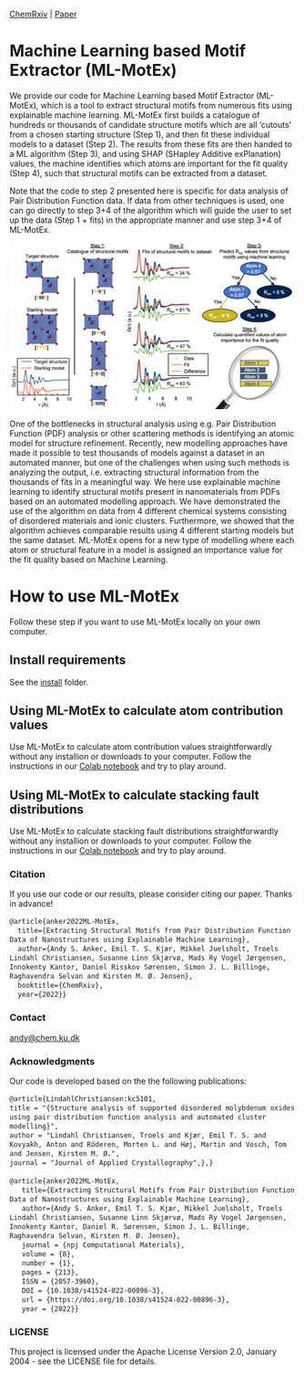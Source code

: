 [ChemRxiv](https://chemrxiv.org/engage/chemrxiv/article-details/6263f48f5b900913a0195c4f)  |  [Paper](https://www.nature.com/articles/s41524-022-00896-3)

# Machine Learning based Motif Extractor (ML-MotEx)

We provide our code for Machine Learning based Motif Extractor (ML-MotEx), which is a tool to extract structural motifs from numerous fits using explainable machine learning.
ML-MotEx first builds a catalogue of hundreds or thousands of candidate structure motifs which are all ‘cutouts’ from a chosen starting structure (Step 1), and then fit these individual models to a dataset (Step 2). The results from these fits are then handed to a ML algorithm (Step 3), and using SHAP (SHapley Additive exPlanation) values, the machine identifies which atoms are important for the fit quality (Step 4), such that structural motifs can be extracted from a dataset.

Note that the code to step 2 presented here is specific for data analysis of Pair Distribution Function data. If data from other techniques is used, one can go directly to step 3+4 of the algorithm which will guide the user to set up the data (Step 1 + fits) in the appropriate manner and use step 3+4 of ML-MotEx.

![alt text](Images/ML_MotEx_Overview.png "Title")

One of the bottlenecks in structural analysis using e.g. Pair Distribution Function (PDF) analysis or other scattering methods is identifying an atomic model for structure refinement. Recently, new modelling approaches have made it possible to test thousands of models against a dataset in an automated manner, but one of the challenges when using such methods is analyzing the output, i.e. extracting structural information from the thousands of fits in a meaningful way. We here use explainable machine learning to identify structural motifs present in nanomaterials from PDFs based on an automated modelling approach.
We have demonstrated the use of the algorithm on data from 4 different chemical systems consisting of disordered materials and ionic clusters. Furthermore, we showed that the algorithm achieves comparable results using 4 different starting models but the same dataset. ML-MotEx opens for a new type of modelling where each atom or structural feature in a model is assigned an importance value for the fit quality based on Machine Learning. 

# How to use ML-MotEx
Follow these step if you want to use ML-MotEx locally on your own computer.

## Install requirements
See the [install](/Install) folder.

## Using ML-MotEx to calculate atom contribution values
Use ML-MotEx to calculate atom contribution values straightforwardly without any installion or downloads to your computer. Follow the instructions in our [Colab notebook](https://colab.research.google.com/github/AndySAnker/ML-MotEx/blob/main/ML_MotEx_Colab.ipynb) and try to play around.

## Using ML-MotEx to calculate stacking fault distributions
Use ML-MotEx to calculate stacking fault distributions straightforwardly without any installion or downloads to your computer. Follow the instructions in our [Colab notebook](https://colab.research.google.com/drive/17tM8EageV1K2Itq0oFPf17P43Ll1C0oE#scrollTo=jFc0SvpzwVOs) and try to play around.

### Citation
If you use our code or our results, please consider citing our paper. Thanks in advance!

```
@article{anker2022ML-MotEx,
  title={Extracting Structural Motifs from Pair Distribution Function Data of Nanostructures using Explainable Machine Learning},
  author={Andy S. Anker, Emil T. S. Kjær, Mikkel Juelsholt, Troels Lindahl Christiansen, Susanne Linn Skjærvø, Mads Ry Vogel Jørgensen, Innokenty Kantor, Daniel Risskov Sørensen, Simon J. L. Billinge, Raghavendra Selvan and Kirsten M. Ø. Jensen},
  booktitle={ChemRxiv},
  year={2022}}
```

### Contact
andy@chem.ku.dk

### Acknowledgments
Our code is developed based on the the following publications:
```
@article{LindahlChristiansen:kc5101,
title = "{Structure analysis of supported disordered molybdenum oxides using pair distribution function analysis and automated cluster modelling}",
author = "Lindahl Christiansen, Troels and Kjær, Emil T. S. and Kovyakh, Anton and Röderen, Morten L. and Høj, Martin and Vosch, Tom and Jensen, Kirsten M. Ø.",
journal = "Journal of Applied Crystallography",},}

@article{anker2022ML-MotEx,
   title={Extracting Structural Motifs from Pair Distribution Function Data of Nanostructures using Explainable Machine Learning},
   author={Andy S. Anker, Emil T. S. Kjær, Mikkel Juelsholt, Troels Lindahl Christiansen, Susanne Linn Skjærvø, Mads Ry Vogel Jørgensen, Innokenty Kantor, Daniel R. Sørensen, Simon J. L. Billinge, Raghavendra Selvan, Kirsten M. Ø. Jensen},
   journal = {npj Computational Materials},
   volume = {8},
   number = {1},
   pages = {213},
   ISSN = {2057-3960},
   DOI = {10.1038/s41524-022-00896-3},
   url = {https://doi.org/10.1038/s41524-022-00896-3},
   year = {2022}}
```

### LICENSE
This project is licensed under the Apache License Version 2.0, January 2004 - see the LICENSE file for details.
